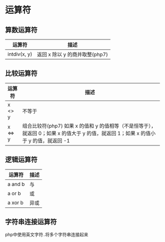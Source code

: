 # 运算符

## 算数运算符
运算符 | 描述
-|-
intdiv(x, y) | 返回 x 除以 y 的商并取整(php7)

## 比较运算符

运算符 | 描述
-|-
x <> y | 不等于
x <=> y | 组合比较符(php7) 如果 x 的值和 y 的值相等（不是恒等于），就返回 0；如果 x 的值大于 y 的值，就返回 1；如果 x 的值小于 y 的值，就返回 -1

## 逻辑运算符

运算符 | 描述
-|-
a and b | 与
a or b | 或
a xor b | 异或

## 字符串连接运算符

php中使用英文字符`.`将多个字符串连接起来